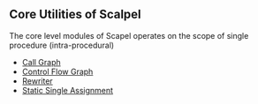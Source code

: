 
## Core Utilities of Scalpel
The core level modules of Scapel operates on the scope of single procedure (intra-procedural)

- [Call Graph](call-graph.md)
- [Control Flow Graph](control-flow-graph.md)
- [Rewriter](rewriter.md)
- [Static Single Assignment](static-single-assignment.md)
